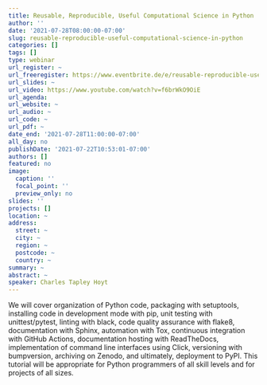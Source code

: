 ```yaml
---
title: Reusable, Reproducible, Useful Computational Science in Python
author: ''
date: '2021-07-28T08:00:00-07:00'
slug: reusable-reproducible-useful-computational-science-in-python
categories: []
tags: []
type: webinar
url_register: ~
url_freeregister: https://www.eventbrite.de/e/reusable-reproducible-useful-computational-science-in-python-free-tickets-163242263003
url_slides: ~
url_video: https://www.youtube.com/watch?v=f6brWkO9OiE
url_agenda: 
url_website: ~
url_audio: ~
url_code: ~
url_pdf: ~
date_end: '2021-07-28T11:00:00-07:00'
all_day: no
publishDate: '2021-07-22T10:53:01-07:00'
authors: []
featured: no
image:
  caption: ''
  focal_point: ''
  preview_only: no
slides: ''
projects: []
location: ~
address:
  street: ~
  city: ~
  region: ~
  postcode: ~
  country: ~
summary: ~
abstract: ~
speaker: Charles Tapley Hoyt 
---
```

<!--more-->
We will cover organization of Python code, packaging with setuptools, installing code in development mode with pip, unit testing with unittest/pytest, linting with black, code quality assurance with flake8, documentation with Sphinx, automation with Tox, continuous integration with GitHub Actions, documentation hosting with ReadTheDocs, implementation of command line interfaces using Click, versioning with bumpversion, archiving on Zenodo, and ultimately, deployment to PyPI. This tutorial will be appropriate for Python programmers of all skill levels and for projects of all sizes. 